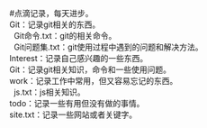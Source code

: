 #点滴记录，每天进步。<br/>
Git：记录git相关的东西。<br/>
    Git命令.txt：git的相关命令。<br/>
    Git问题集.txt：git使用过程中遇到的问题和解决方法。<br/>
Interest：记录自己感兴趣的一些东西。<br/>
Git：记录git相关知识，命令和一些使用问题。<br/>
work：记录工作中常用，但又容易忘记的东西。<br/>
    js.txt：js相关知识。<br/>
todo：记录一些有用但没有做的事情。<br>
    site.txt：记录一些网站或者关键字。
